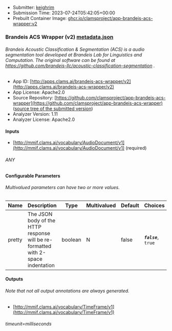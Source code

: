 
* Submitter: [keighrim](https://github.com/keighrim)
* Submission Time: 2023-07-24T05:42:05+00:00
* Prebuilt Container Image: [ghcr.io/clamsproject/app-brandeis-acs-wrapper:v2](https://github.com/clamsproject/app-brandeis-acs-wrapper/pkgs/container/app-brandeis-acs-wrapper/v2)


### Brandeis ACS Wrapper (v2) [metadata.json](metadata.json)
###### Brandeis Acoustic Classification & Segmentation (ACS) is a audio segmentation tool developed at Brandeis Lab for Linguistics and Computation. The original software can be found at https://github.com/brandeis-llc/acoustic-classification-segmentation .

* App ID: [http://apps.clams.ai/brandeis-acs-wrapper/v2](http://apps.clams.ai/brandeis-acs-wrapper/v2)
* App License: Apache2.0
* Source Repository: [https://github.com/clamsproject/app-brandeis-acs-wrapper](https://github.com/clamsproject/app-brandeis-acs-wrapper) ([source tree of the submitted version](https://github.com/clamsproject/app-brandeis-acs-wrapper/tree/v2))
* Analyzer Version: 1.11
* Analyzer License: Apache2.0


#### Inputs
* [http://mmif.clams.ai/vocabulary/AudioDocument/v1](http://mmif.clams.ai/vocabulary/AudioDocument/v1) (required)
###### ANY


#### Configurable Parameters
###### Multivalued parameters can have two or more values.

|Name|Description|Type|Multivalued|Default|Choices|
|----|-----------|----|-----------|-------|-------|
|pretty|The JSON body of the HTTP response will be re-formatted with 2-space indentation|boolean|N|false|**_`false`_**, `true`|


#### Outputs
###### Note that not all output annotations are always generated.
* [http://mmif.clams.ai/vocabulary/TimeFrame/v1](http://mmif.clams.ai/vocabulary/TimeFrame/v1) 
###### timeunit=milliseconds
